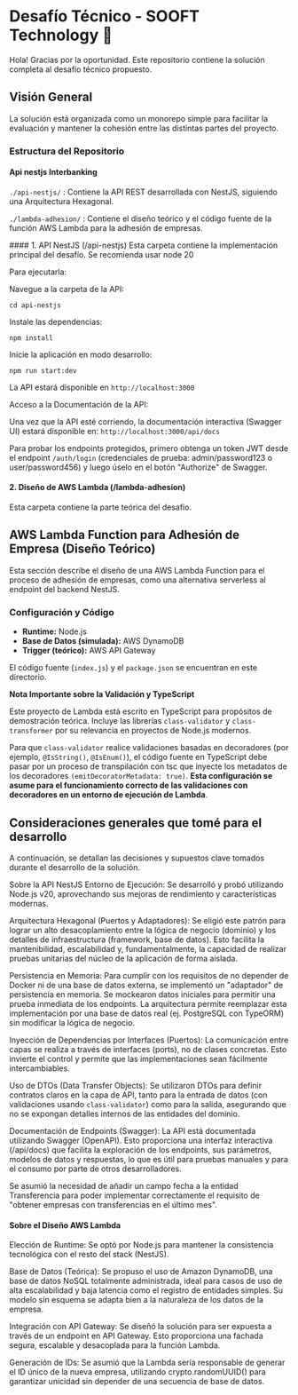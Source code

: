 # Desafío Técnico - SOOFT Technology :rocket: 
Hola! Gracias por la oportunidad. Este repositorio contiene la solución completa al desafío técnico propuesto. 

## Visión General
La solución está organizada como un monorepo simple para facilitar la evaluación y mantener la cohesión entre las distintas partes del proyecto.

### Estructura del Repositorio
#### Api nestjs Interbanking

`./api-nestjs/` : Contiene la API REST desarrollada con NestJS, siguiendo una Arquitectura Hexagonal.

`./lambda-adhesion/` : Contiene el diseño teórico y el código fuente de la función AWS Lambda para la adhesión de empresas.

#### 1. API NestJS (/api-nestjs)
Esta carpeta contiene la implementación principal del desafío. Se recomienda usar node 20 

Para ejecutarla:

Navegue a la carpeta de la API:

`cd api-nestjs`

Instale las dependencias:

`npm install`

Inicie la aplicación en modo desarrollo:

`npm run start:dev`

La API estará disponible en `http://localhost:3000`

Acceso a la Documentación de la API:

Una vez que la API esté corriendo, la documentación interactiva (Swagger UI) estará disponible en:
`http://localhost:3000/api/docs`

Para probar los endpoints protegidos, primero obtenga un token JWT desde el endpoint `/auth/login` (credenciales de prueba: admin/password123 o user/password456) y luego úselo en el botón "Authorize" de Swagger.


#### 2. Diseño de AWS Lambda (/lambda-adhesion)

Esta carpeta contiene la parte teórica del desafío. 

## AWS Lambda Function para Adhesión de Empresa (Diseño Teórico)

Esta sección describe el diseño de una AWS Lambda Function para el proceso de adhesión de empresas, como una alternativa serverless al endpoint del backend NestJS.

### Configuración y Código

* **Runtime:** Node.js
* **Base de Datos (simulada):** AWS DynamoDB
* **Trigger (teórico):** AWS API Gateway

El código fuente (`index.js`) y el `package.json` se encuentran en este directorio.

**Nota Importante sobre la Validación y TypeScript**

Este proyecto de Lambda está escrito en TypeScript para propósitos de demostración teórica. Incluye las librerías `class-validator` y `class-transformer` por su relevancia en proyectos de Node.js modernos.

Para que `class-validator` realice validaciones basadas en decoradores (por ejemplo, `@IsString()`, `@IsEnum()`), el código fuente en TypeScript debe pasar por un proceso de transpilación con tsc que inyecte los metadatos de los decoradores `(emitDecoratorMetadata: true)`. **Esta configuración se asume para el funcionamiento correcto de las validaciones con decoradores en un entorno de ejecución de Lambda**.


## Consideraciones generales que tomé para el desarrollo

A continuación, se detallan las decisiones y supuestos clave tomados durante el desarrollo de la solución.

Sobre la API NestJS
Entorno de Ejecución: Se desarrolló y probó utilizando Node.js v20, aprovechando sus mejoras de rendimiento y características modernas.

Arquitectura Hexagonal (Puertos y Adaptadores): Se eligió este patrón para lograr un alto desacoplamiento entre la lógica de negocio (dominio) y los detalles de infraestructura (framework, base de datos). Esto facilita la mantenibilidad, escalabilidad y, fundamentalmente, la capacidad de realizar pruebas unitarias del núcleo de la aplicación de forma aislada.

Persistencia en Memoria: Para cumplir con los requisitos de no depender de Docker ni de una base de datos externa, se implementó un "adaptador" de persistencia en memoria. Se mockearon datos iniciales para permitir una prueba inmediata de los endpoints. La arquitectura permite reemplazar esta implementación por una base de datos real (ej. PostgreSQL con TypeORM) sin modificar la lógica de negocio.

Inyección de Dependencias por Interfaces (Puertos): La comunicación entre capas se realiza a través de interfaces (ports), no de clases concretas. Esto invierte el control y permite que las implementaciones sean fácilmente intercambiables.

Uso de DTOs (Data Transfer Objects): Se utilizaron DTOs para definir contratos claros en la capa de API, tanto para la entrada de datos (con validaciones usando `class-validator`) como para la salida, asegurando que no se expongan detalles internos de las entidades del dominio.

Documentación de Endpoints (Swagger): La API está documentada utilizando Swagger (OpenAPI). Esto proporciona una interfaz interactiva (/api/docs) que facilita la exploración de los endpoints, sus parámetros, modelos de datos y respuestas, lo que es útil para pruebas manuales y para el consumo por parte de otros desarrolladores.

Se asumió la necesidad de añadir un campo fecha a la entidad Transferencia para poder implementar correctamente el requisito de "obtener empresas con transferencias en el último mes".

#### Sobre el Diseño AWS Lambda

Elección de Runtime: Se optó por Node.js para mantener la consistencia tecnológica con el resto del stack (NestJS).

Base de Datos (Teórica): Se propuso el uso de Amazon DynamoDB, una base de datos NoSQL totalmente administrada, ideal para casos de uso de alta escalabilidad y baja latencia como el registro de entidades simples. Su modelo sin esquema se adapta bien a la naturaleza de los datos de la empresa.

Integración con API Gateway: Se diseñó la solución para ser expuesta a través de un endpoint en API Gateway. Esto proporciona una fachada segura, escalable y desacoplada para la función Lambda.

Generación de IDs: Se asumió que la Lambda sería responsable de generar el ID único de la nueva empresa, utilizando crypto.randomUUID() para garantizar unicidad sin depender de una secuencia de base de datos.



